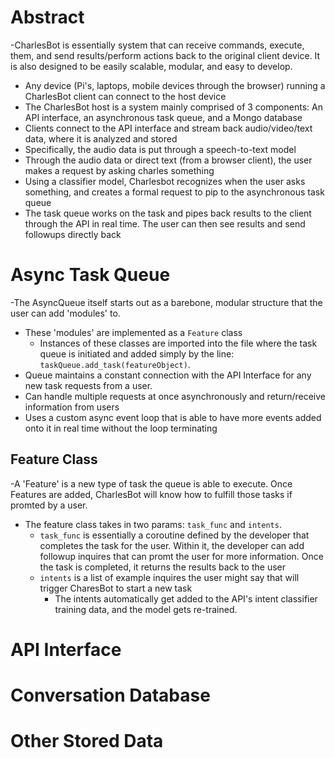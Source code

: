 # Abstract 
-CharlesBot is essentially system that can receive commands, execute, them, and send results/perform actions back to the original client device. It is also designed to be easily scalable, modular, and easy to develop.
* Any device (Pi's, laptops, mobile devices through the browser) running a CharlesBot client can connect to the host device
* The CharlesBot host is a system mainly comprised of 3 components: An API interface, an asynchronous task queue, and a Mongo database
* Clients connect to the API interface and stream back audio/video/text data, where it is analyzed and stored 
* Specifically, the audio data is put through a speech-to-text model
* Through the audio data or direct text (from a browser client), the user makes a request by asking charles something
* Using a classifier model, Charlesbot recognizes when the user asks something, and creates a formal request to pip to the asynchronous task queue
* The task queue works on the task and pipes back results to the client through the API in real time. The user can then see results and send followups directly back

# Async Task Queue
-The AsyncQueue itself starts out as a barebone, modular structure that the user can add 'modules' to.
* These 'modules' are implemented as a `Feature` class
    * Instances of these classes are imported into the file where the task queue is initiated and added simply by the line: `taskQueue.add_task(featureObject)`.
* Queue maintains a constant connection with the API Interface for any new task requests from a user. 
* Can handle multiple requests at once asynchronously and return/receive information from users
* Uses a custom async event loop that is able to have more events added onto it in real time without the loop terminating

## Feature Class
-A 'Feature' is a new type of task the queue is able to execute. Once Features are added, CharlesBot will know how to fulfill those tasks if promted by a user.
* The feature class takes in two params: `task_func` and `intents`.
    * `task_func` is essentially a coroutine defined by the developer that completes the task for the user. Within it, the developer can add followup inquires that can  promt the user for more information. Once the task is completed, it returns the results back to the user
    * `intents` is a list of example inquires the user might say that will trigger CharesBot to start a new task
        * The intents automatically get added to the API's intent classifier training data, and the model gets re-trained. 

# API Interface 

# Conversation Database

# Other Stored Data




